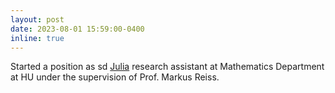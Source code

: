 ```yaml
---
layout: post
date: 2023-08-01 15:59:00-0400
inline: true
---
```

Started a position as sd [Julia](https://julialang.org/) research assistant at Mathematics Department at HU under the supervision of Prof. Markus Reiss. 


